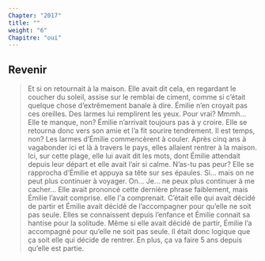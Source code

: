 ```yaml
---
Chapter: "2017"
title: ""
weight: "6"
Chapitre: "oui"
---
```

## Revenir

>Et si on retournait à la maison.
Elle avait dit cela, en regardant le coucher du soleil, assise sur le remblai de ciment, comme si c’était quelque chose d’extrêmement banale à dire.  Émilie n’en croyait pas ces oreilles. Des larmes lui remplirent les yeux.
>Pour vrai?
>Mmmh… Elle te manque, non?
Émilie n’arrivait toujours pas à y croire. Elle se retourna donc vers son amie et l’a fit sourire tendrement.
>Il est temps, non?
Les larmes d’Émilie commencèrent à couler. Après cinq ans à vagabonder ici et là à travers le pays, elles allaient rentrer à la maison.  Ici, sur cette plage, elle lui avait dit les mots, dont Émilie attendait depuis leur départ et elle avait l’air si calme.
>N’as-tu pas peur?
Elle se rapprocha d’Émilie et appuya sa tête sur ses épaules.
>Si… mais on ne peut plus continuer à voyager. On… Je… ne peux plus continuer à me cacher…
Elle avait prononcé cette dernière phrase faiblement, mais Émilie l’avait comprise. elle l'a comprenait. C’était elle qui avait décidé de partir et Émilie avait décidé de l’accompagner pour qu’elle ne soit pas seule. Elles se connaissent depuis l’enfance et Émilie connait sa hantise pour la solitude. Même si elle avait décidé de partir, Émilie l’a accompagné pour qu’elle ne soit pas seule. Il était donc logique que ça soit elle qui décide de rentrer.
>En plus, ça va faire 5 ans depuis qu’elle est partie.
